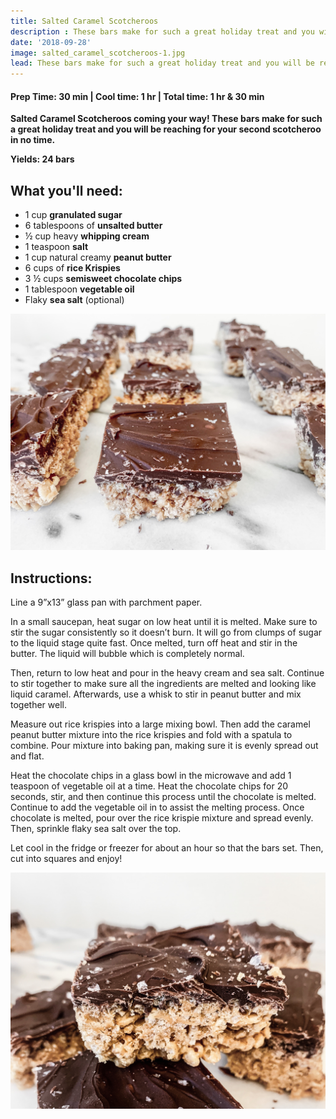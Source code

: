```yaml
---
title: Salted Caramel Scotcheroos
description : These bars make for such a great holiday treat and you will be reaching for your second scotcheroo in no time. 
date: '2018-09-28'
image: salted_caramel_scotcheroos-1.jpg
lead: These bars make for such a great holiday treat and you will be reaching for your second scotcheroo in no time.
---
```


#### Prep Time: 30 min | Cool time: 1 hr | Total time: 1 hr & 30 min

**Salted Caramel Scotcheroos coming your way! These bars make for such a great holiday treat and you will be reaching for your second scotcheroo in no time.**

**Yields: 24 bars**  

## What you'll need:

- 1 cup **granulated sugar**
- 6 tablespoons of **unsalted butter**
- ½ cup heavy **whipping cream**
- 1 teaspoon **salt**
- 1 cup natural creamy **peanut butter**
- 6 cups of **rice Krispies**
- 3 ½ cups **semisweet chocolate chips**
- 1 tablespoon **vegetable oil**
- Flaky **sea salt** (optional)

![](salted_caramel_scotcheroos-3.jpg)

## Instructions:

Line a 9”x13” glass pan with parchment paper. 

In a small saucepan, heat sugar on low heat until it is melted. Make sure to stir the sugar consistently so it doesn’t burn. It will go from clumps of sugar to the liquid stage quite fast. Once melted, turn off heat and stir in the butter. The liquid will bubble which is completely normal.

Then, return to low heat and pour in the heavy cream and sea salt. Continue to stir together to make sure all the ingredients are melted and looking like liquid caramel. Afterwards, use a whisk to stir in peanut butter and mix together well. 

Measure out rice krispies into a large mixing bowl. Then add the caramel peanut butter mixture into the rice krispies and fold with a spatula to combine. Pour mixture into baking pan, making sure it is evenly spread out and flat. 

Heat the chocolate chips in a glass bowl in the microwave and add 1 teaspoon of vegetable oil at a time. Heat the chocolate chips for 20 seconds, stir, and then continue this process until the chocolate is melted. Continue to add the vegetable oil in to assist the melting process. 
Once chocolate is melted, pour over the rice krispie mixture and spread evenly. Then, sprinkle flaky sea salt over the top. 

Let cool in the fridge or freezer for about an hour so that the bars set. Then, cut into squares and enjoy! 


![](salted_caramel_scotcheroos-2.jpg)